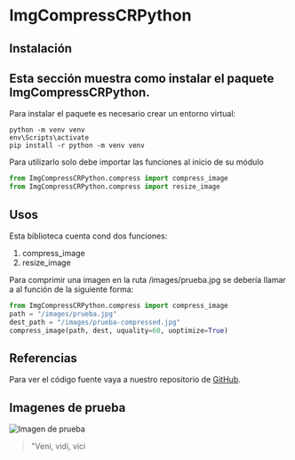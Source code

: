 # ImgCompressCRPython

## Instalación
Esta sección muestra como instalar el paquete **ImgCompressCRPython**.
---
Para instalar el paquete es necesario crear un entorno virtual:
```terminal
python -m venv venv
env\Scripts\activate
pip install -r python -m venv venv
```
Para utilizarlo solo debe importar las funciones al inicio de su módulo

```python
from ImgCompressCRPython.compress import compress_image 
from ImgCompressCRPython.compress import resize_image
```

## Usos

Esta biblioteca cuenta cond dos funciones:

1. compress_image
2. resize_image

Para comprimir una imagen en la ruta /images/prueba.jpg se debería llamar a al función de la siguiente forma:
```python
from ImgCompressCRPython.compress import compress_image
path = "/images/prueba.jpg"
dest_path = "/images/prueba-compressed.jpg"
compress_image(path, dest, uquality=60, uoptimize=True)
```

## Referencias

Para ver el código fuente vaya a nuestro repositorio de [GitHub](https://github.com/luyska/image_compress).

## Imagenes de prueba
![Imagen de prueba](https://images.pexels.com/photos/18336090/pexels-photo-18336090/free-photo-of-ensayo-femenino.jpeg?auto=compress&cs=tinysrgb&w=1260&h=750&dpr=1)

> "Veni, vidi, vici

